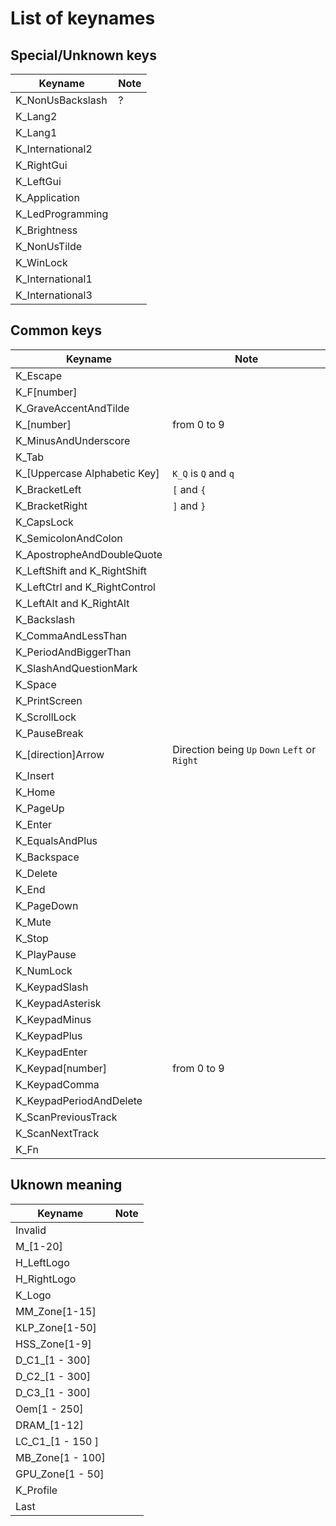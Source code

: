 # List of keynames

## Special/Unknown keys
| Keyname           | Note                    |
|-------------------|-------------------------|
| K_NonUsBackslash  |?|
| K_Lang2 | |
| K_Lang1 | |
| K_International2||
| K_RightGui||
| K_LeftGui || 
| K_Application||
| K_LedProgramming||
| K_Brightness||
| K_NonUsTilde||
| K_WinLock||
| K_International1||
| K_International3||

## Common keys
| Keyname           | Note                    |
|-------------------|-------------------------|
| K_Escape          |
| K_F[number]       | 
| K_GraveAccentAndTilde ||
| K_[number] |  from 0 to 9|
| K_MinusAndUnderscore ||
| K_Tab ||
| K_[Uppercase Alphabetic Key] | `K_Q` is `Q` and `q` |
| K_BracketLeft | `[` and `{` |
| K_BracketRight | `]` and `}`|
| K_CapsLock ||
| K_SemicolonAndColon ||
| K_ApostropheAndDoubleQuote ||
| K_LeftShift and K_RightShift ||
| K_LeftCtrl and K_RightControl ||
| K_LeftAlt and K_RightAlt ||
| K_Backslash ||
| K_CommaAndLessThan ||
| K_PeriodAndBiggerThan ||
| K_SlashAndQuestionMark ||
| K_Space ||
| K_PrintScreen||
| K_ScrollLock||
| K_PauseBreak||
| K_[direction]Arrow | Direction being `Up` `Down` `Left` or `Right`|
| K_Insert||
| K_Home||
| K_PageUp||
| K_Enter||
| K_EqualsAndPlus||
| K_Backspace||
| K_Delete||
| K_End||
| K_PageDown||
| K_Mute||
| K_Stop||
| K_PlayPause||
| K_NumLock||
| K_KeypadSlash||
| K_KeypadAsterisk||
| K_KeypadMinus||
| K_KeypadPlus||
| K_KeypadEnter||
| K_Keypad[number]| from 0 to 9 |
| K_KeypadComma||
| K_KeypadPeriodAndDelete||
| K_ScanPreviousTrack||
| K_ScanNextTrack||
| K_Fn||

## Uknown meaning
| Keyname           | Note                    |
|-------------------|-------------------------|
| Invalid ||
| M_[1-20] ||
| H_LeftLogo||
| H_RightLogo||
| K_Logo||
| MM_Zone[1-15] ||
| KLP_Zone[1-50] ||
| HSS_Zone[1-9] ||
| D_C1_[1 - 300]||
| D_C2_[1 - 300] ||
| D_C3_[1 - 300] ||
| Oem[1 - 250] ||
| DRAM_[1-12] ||
| LC_C1_[1 - 150 ] ||
| MB_Zone[1 - 100] ||
| GPU_Zone[1 - 50] ||
| K_Profile||
| Last||
